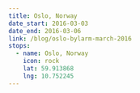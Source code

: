 ```yaml
---
title: Oslo, Norway
date_start: 2016-03-03
date_end: 2016-03-06
link: /blog/oslo-bylarm-march-2016
stops:
  - name: Oslo, Norway
    icon: rock
    lat: 59.913868
    lng: 10.752245
---
```

